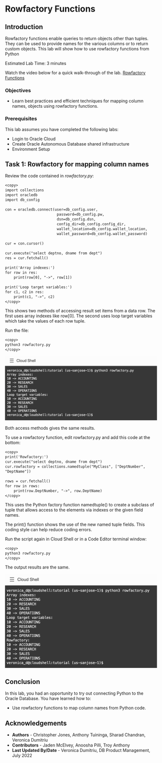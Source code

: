 # Rowfactory Functions

## Introduction

Rowfactory functions enable queries to return objects other than tuples. They can be used to provide names for the various columns or to return custom objects. This lab will show how to use rowfactory functions from Python

Estimated Lab Time: 3 minutes

Watch the video below for a quick walk-through of the lab.
[Rowfactory Functions](videohub:1_l5w1xt8h)

### Objectives

*  Learn best practices and efficient techniques for mapping column names,  objects using rowfactory functions.

### Prerequisites

This lab assumes you have completed the following labs:
* Login to Oracle Cloud
* Create Oracle Autonomous Database shared infrastructure
* Environment Setup

## Task 1: Rowfactory for mapping column names

Review the code contained in *rowfactory.py*:

````
<copy>
import collections
import oracledb
import db_config

con = oracledb.connect(user=db_config.user,
                        password=db_config.pw, 
                        dsn=db_config.dsn, 
                        config_dir=db_config.config_dir, 
                        wallet_location=db_config.wallet_location, 
                        wallet_password=db_config.wallet_password)

cur = con.cursor()

cur.execute("select deptno, dname from dept")
res = cur.fetchall()

print('Array indexes:')
for row in res:
    print(row[0], "->", row[1])

print('Loop target variables:')
for c1, c2 in res:
    print(c1, "->", c2)
</copy>
````

This shows two methods of accessing result set items from a data row. The first uses array indexes like row[0]. The second uses loop target variables which take the values of each row tuple.

Run the file:

````
<copy>
python3 rowfactory.py
</copy>
````

![Rowfactory results](./images/rowfactory1.png " " )

Both access methods gives the same results.

To use a rowfactory function, edit rowfactory.py and add this code at the bottom:

````
<copy>
print('Rowfactory:')
cur.execute("select deptno, dname from dept")
cur.rowfactory = collections.namedtuple("MyClass", ["DeptNumber", "DeptName"])

rows = cur.fetchall()
for row in rows:
	print(row.DeptNumber, "->", row.DeptName)
</copy>
````

This uses the Python factory function namedtuple() to create a subclass of tuple that allows access to the elements via indexes or the given field names.

The print() function shows the use of the new named tuple fields. This coding style can help reduce coding errors.

Run the script again in Cloud Shell or in a Code Editor terminal window:

````
<copy>
python3 rowfactory.py
</copy>
````

The output results are the same.

![Rowfactory](./images/rowfactory2.png " ")


## Conclusion

In this lab, you had an opportunity to try out connecting Python to the Oracle Database.
You have learned how to:
* Use rowfactory functions to map column names from Python code.

## Acknowledgements

* **Authors** - Christopher Jones, Anthony Tuininga, Sharad Chandran, Veronica Dumitriu
* **Contributors** - Jaden McElvey, Anoosha Pilli, Troy Anthony
* **Last Updated By/Date** - Veronica Dumitriu, DB Product Management, July 2022